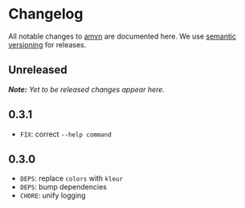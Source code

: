 # Changelog

All notable changes to [amvn](https://github.com/nikku/amvn) are documented here. We use [semantic versioning](http://semver.org/) for releases.

## Unreleased

___Note:__ Yet to be released changes appear here._

## 0.3.1

* `FIX`: correct `--help command`

## 0.3.0

* `DEPS`: replace `colors` with `kleur`
* `DEPS`: bump dependencies
* `CHORE`: unify logging